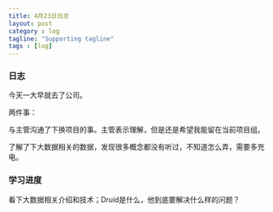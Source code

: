 ```yaml
---
title: 4月23日日志
layout: post
category : log
tagline: "Supporting tagline"
tags : [log]
---
```


### 日志
   今天一大早就去了公司。
   
   两件事：
   
   与主管沟通了下换项目的事。主管表示理解，但是还是希望我能留在当前项目组。
   
   了解了下大数据相关的数据，发现很多概念都没有听过，不知道怎么弄，需要多充电。
 
### 学习进度
   看下大数据相关介绍和技术；Druid是什么，他到底要解决什么样的问题？
   
  
  
  
   